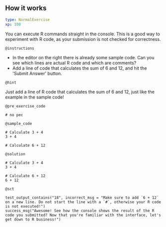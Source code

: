 ## How it works

```yaml
type: NormalExercise 
xp: 100 
```

You can execute R commands straight in the console. This is a good way to experiment with R code, as your submission is not checked for correctness.

`@instructions`

- In the editor on the right there is already some sample code. Can you see which lines are actual R code and which are comments?
- Add a line of code that calculates the sum of 6 and 12, and hit the 'Submit Answer' button.

`@hint`

Just add a line of R code that calculates the sum of 6 and 12, just like the example in the sample code!

`@pre_exercise_code`

```{r}
# no pec
```

`@sample_code`

```{r}
# Calculate 3 + 4
3 + 4

# Calculate 6 + 12

```

`@solution`

```{r}
# Calculate 3 + 4
3 + 4

# Calculate 6 + 12
6 + 12
```

`@sct`

```{r}
test_output_contains("18", incorrect_msg = "Make sure to add `6 + 12` on a new line. Do not start the line with a `#`, otherwise your R code is not executed!")
success_msg("Awesome! See how the console shows the result of the R code you submitted? Now that you're familiar with the interface, let's get down to R business!")
```
